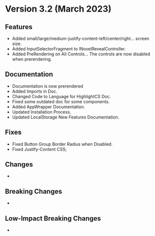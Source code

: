 # Version 3.2 (March 2023)
## Features
- Added small/large/medium-justify-content-left/center/right... screen size.
- Added InputSelectorFragment to INovelRevealController.
- Added PreRendering on All Controls... The controls are now disabled when prerendering.

## Documentation
- Documentation is now prerendered
- Added Imports in Doc.
- Changed Code to Language for HighlightCS Doc.
- Fixed some outdated doc for some components.
- Added AppWrapper Documentation.
- Updated Installation Process.
- Updated LocalStorage New Features Documentation.

## Fixes
- Fixed Button Group Border Radius when Disabled.
- Fixed Justify-Content CSS;

## Changes
- 

## Breaking Changes
- 

## Low-Impact Breaking Changes
- 